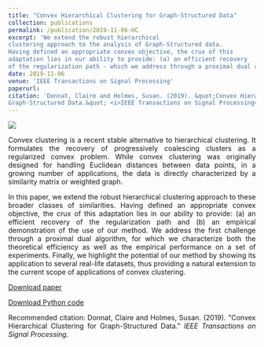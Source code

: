 ```yaml
---
title: "Convex Hierarchical Clustering for Graph-Structured Data"
collection: publications
permalink: /publication/2019-11-06-HC
excerpt: 'We extend the robust hierarchical
clustering approach to the analysis of Graph-Structured data.
Having defined an appropriate convex objective, the crux of this
adaptation lies in our ability to provide: (a) an efficient recovery
of the regularization path - which we address through a proximal dual algorithm - and (b) an empirical demonstration of the use of our method.'
date: 2019-11-06
venue: 'IEEE Transactions on Signal Processing'
paperurl:
citation: 'Donnat, Claire and Holmes, Susan. (2019). &quot;Convex Hierarchical Clustering for
Graph-Structured Data.&quot; <i>IEEE Transactions on Signal Processing</i>.'
---
```

<img src="http://donnate.github.io/images/CC.pdf"/>

<p><div style="text-align: justify"> 
Convex clustering is a recent stable alternative to
hierarchical clustering. It formulates the recovery of progressively
coalescing clusters as a regularized convex problem. While convex
clustering was originally designed for handling Euclidean distances
between data points, in a growing number of applications,
the data is directly characterized by a similarity matrix or
weighted graph. </p>
<p><div style="text-align: justify"> In this paper, we extend the robust hierarchical
clustering approach to these broader classes of similarities.
Having defined an appropriate convex objective, the crux of this
adaptation lies in our ability to provide: (a) an efficient recovery
of the regularization path and (b) an empirical demonstration of
the use of our method. We address the first challenge through
a proximal dual algorithm, for which we characterize both the
theoretical efficiency as well as the empirical performance on a set
of experiments. Finally, we highlight the potential of our method
by showing its application to several real-life datasets, thus
providing a natural extension to the current scope of applications
of convex clustering. </p>

[Download paper](http://donnate.github.io/files/main_HC.pdf)

[Download Python code](https://github.com/donnate/HC_dev)

Recommended citation: Donnat, Claire and Holmes, Susan. (2019). "Convex Hierarchical Clustering for
Graph-Structured Data." <i>IEEE Transactions on Signal Processing</i>.
